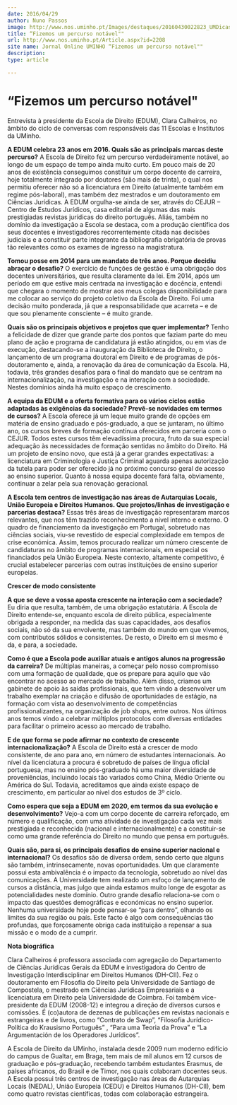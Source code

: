 ```yaml
---
date: 2016/04/29
author: Nuno Passos
image: http://www.nos.uminho.pt/Images/destaques/20160430022823_UMDicasNGTomDir201456.jpg
title: “Fizemos um percurso notável""
url: http://www.nos.uminho.pt/Article.aspx?id=2208
site name: Jornal Online UMINHO “Fizemos um percurso notável""
description: 
type: article

---
```

# “Fizemos um percurso notável"




Entrevista à presidente da Escola de Direito (EDUM), Clara Calheiros, no âmbito do ciclo de conversas com responsáveis das 11 Escolas e Institutos da UMinho.

**A EDUM celebra 23 anos em 2016. Quais são as principais marcas deste percurso?** 
A Escola de Direito fez um percurso verdadeiramente notável, ao longo de um espaço de tempo ainda muito curto. Em pouco mais de 20 anos de existência conseguimos constituir um corpo docente de carreira, hoje totalmente integrado por doutores (são mais de trinta), o qual nos permitiu oferecer não só a licenciatura em Direito (atualmente também em regime pós-laboral), mas também dez mestrados e um doutoramento em Ciências Jurídicas. A EDUM orgulha-se ainda de ser, através do CEJUR – Centro de Estudos Jurídicos, casa editorial de algumas das mais prestigiadas revistas jurídicas do direito português. Aliás, também no domínio da investigação a Escola se destaca, com a produção científica dos seus docentes e investigadores recorrentemente citada nas decisões judiciais e a constituir parte integrante da bibliografia obrigatória de provas tão relevantes como os exames de ingresso na magistratura.

**Tomou posse em 2014 para um mandato de três anos. Porque decidiu abraçar o desafio?** 
O exercício de funções de gestão é uma obrigação dos docentes universitários, que resulta claramente da lei. Em 2014, após um período em que estive mais centrada na investigação e docência, entendi que chegara o momento de mostrar aos meus colegas disponibilidade para me colocar ao serviço do projeto coletivo da Escola de Direito. Foi uma decisão muito ponderada, já que a responsabilidade que acarreta – e de que sou plenamente consciente – é muito grande.

**Quais são os principais objetivos e projetos que quer implementar?** 
Tenho a felicidade de dizer que grande parte dos pontos que faziam parte do meu plano de ação e programa de candidatura já estão atingidos, ou em vias de execução, destacando-se a inauguração da Biblioteca de Direito, o lançamento de um programa doutoral em Direito e de programas de pós-doutoramento e, ainda, a renovação da área de comunicação da Escola. Há, todavia, três grandes desafios para o final do mandato que se centram na internacionalização, na investigação e na interação com a sociedade. Nestes domínios ainda há muito espaço de crescimento.

**A equipa da EDUM e a oferta formativa para os vários ciclos estão adaptadas às exigências da sociedade? Prevê-se novidades em termos de cursos?** 
A Escola oferece já um leque muito grande de opções em matéria de ensino graduado e pós-graduado, a que se juntaram, no último ano, os cursos breves de formação contínua oferecidos em parceria com o CEJUR. Todos estes cursos têm elevadíssima procura, fruto da sua especial adequação às necessidades de formação sentidas no âmbito do Direito. Há um projeto de ensino novo, que está já a gerar grandes expectativas: a licenciatura em Criminologia e Justiça Criminal aguarda apenas autorização da tutela para poder ser oferecido já no próximo concurso geral de acesso ao ensino superior. Quanto à nossa equipa docente fará falta, obviamente, continuar a zelar pela sua renovação geracional.

**A Escola tem centros de investigação nas áreas de Autarquias Locais, União Europeia e Direitos Humanos. Que projetos/linhas de investigação e parcerias destaca?** 
Essas três áreas de investigação representaram marcos relevantes, que nos têm trazido reconhecimento a nível interno e externo. O quadro de financiamento da investigação em Portugal, sobretudo nas ciências sociais, viu-se revestido de especial complexidade em tempos de crise económica. Assim, temos procurado realizar um número crescente de candidaturas no âmbito de programas internacionais, em especial os financiados pela União Europeia. Neste contexto, altamente competitivo, é crucial estabelecer parcerias com outras instituições de ensino superior europeias.


**Crescer de modo consistente** 

**A que se deve a vossa aposta crescente na interação com a sociedade?** 
Eu diria que resulta, também, de uma obrigação estatutária. A Escola de Direito entende-se, enquanto escola de direito pública, especialmente obrigada a responder, na medida das suas capacidades, aos desafios sociais, não só da sua envolvente, mas também do mundo em que vivemos, com contributos sólidos e consistentes. De resto, o Direito em si mesmo é da, e para, a sociedade.

**Como é que a Escola pode auxiliar atuais e antigos alunos na progressão da carreira?** 
De múltiplas maneiras, a começar pelo nosso compromisso com uma formação de qualidade, que os prepare para aquilo que vão encontrar no acesso ao mercado de trabalho. Além disso, criamos um gabinete de apoio às saídas profissionais, que tem vindo a desenvolver um trabalho exemplar na criação e difusão de oportunidades de estágio, na formação com vista ao desenvolvimento de competências profissionalizantes, na organização de job shops, entre outros. Nos últimos anos temos vindo a celebrar múltiplos protocolos com diversas entidades para facilitar o primeiro acesso ao mercado de trabalho.

**E de que forma se pode afirmar no contexto de crescente internacionalização?** 
A Escola de Direito está a crescer de modo consistente, de ano para ano, em número de estudantes internacionais. Ao nível da licenciatura a procura é sobretudo de países de língua oficial portuguesa, mas no ensino pós-graduado há uma maior diversidade de proveniências, incluindo locais tão variados como China, Médio Oriente ou América do Sul. Todavia, acreditamos que ainda existe espaço de crescimento, em particular ao nível dos estudos de 3º ciclo.

**Como espera que seja a EDUM em 2020, em termos da sua evolução e desenvolvimento?** 
Vejo-a com um corpo docente de carreira reforçado, em número e qualificação, com uma atividade de investigação cada vez mais prestigiada e reconhecida (nacional e internacionalmente) e a constituir-se como uma grande referência do Direito no mundo que pensa em português.

**Quais são, para si, os principais desafios do ensino superior nacional e internacional?** 
Os desafios são de diversa ordem, sendo certo que alguns são também, intrinsecamente, novas oportunidades. Um que claramente possui esta ambivalência é o impacto da tecnologia, sobretudo ao nível das comunicações. A Universidade tem realizado um esfoço de lançamento de cursos a distância, mas julgo que ainda estamos muito longe de esgotar as potencialidades neste domínio. Outro grande desafio relaciona-se com o impacto das questões demográficas e económicas no ensino superior. Nenhuma universidade hoje pode pensar-se “para dentro”, olhando os limites da sua região ou país. Este facto é algo com consequências tão profundas, que forçosamente obriga cada instituição a repensar a sua missão e o modo de a cumprir.


**Nota biográfica** 

Clara Calheiros é professora associada com agregação do Departamento de Ciências Jurídicas Gerais da EDUM e investigadora do Centro de Investigação Interdisciplinar em Direitos Humanos (DH-CII). Fez o doutoramento em Filosofia do Direito pela Universidade de Santiago de Compostela, o mestrado em Ciências Jurídicas Empresariais e a licenciatura em Direito pela Universidade de Coimbra. Foi também vice-presidente da EDUM (2008-12) e integrou a direção de diversos cursos e comissões. É (co)autora de dezenas de publicações em revistas nacionais e estrangeiras e de livros, como “Contrato de Swap”, “Filosofia Jurídico-Política do Krausismo Português” , “Para uma Teoria da Prova” e “La Argumentación de los Operadores Jurídicos”.

A Escola de Direito da UMinho, instalada desde 2009 num moderno edifício do campus de Gualtar, em Braga, tem mais de mil alunos em 12 cursos de graduação e pós-graduação, recebendo também estudantes Erasmus, de países africanos, do Brasil e de Timor, nos quais colaboram docentes seus. A Escola possui três centros de investigação nas áreas de Autarquias Locais (NEDAL), União Europeia (CEDU) e Direitos Humanos (DH-CII), bem como quatro revistas científicas, todas com colaboração estrangeira.
